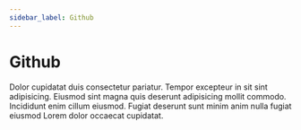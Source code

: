 ```yaml
---
sidebar_label: Github
---
```


# Github

Dolor cupidatat duis consectetur pariatur. Tempor excepteur in sit sint adipisicing. Eiusmod sint magna quis deserunt adipisicing mollit commodo. Incididunt enim cillum eiusmod. Fugiat deserunt sunt minim anim nulla fugiat eiusmod Lorem dolor occaecat cupidatat.

